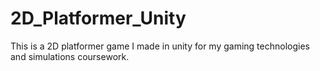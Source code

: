 # 2D_Platformer_Unity
This is a 2D platformer game I made in unity for my gaming technologies and simulations coursework.
